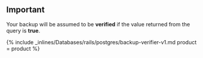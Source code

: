 

## Important

Your backup will be assumed to be **verified** if the value returned from the query is **true**.

{% include _inlines/Databases/rails/postgres/backup-verifier-v1.md  product = product %} 
